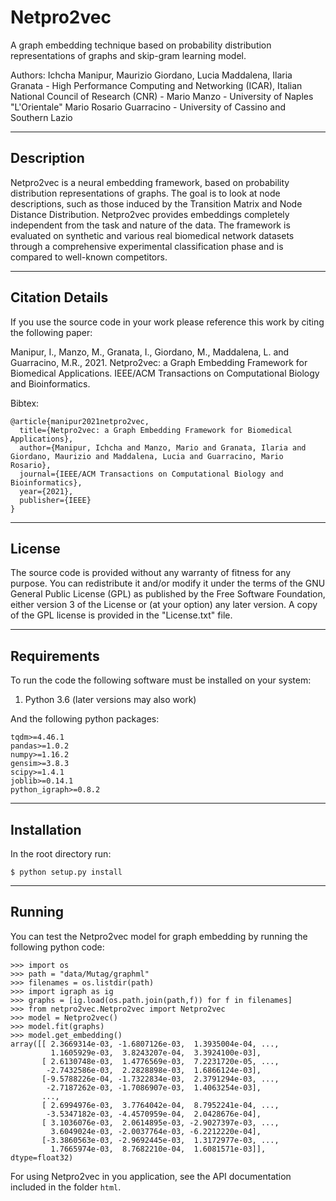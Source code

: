 # Netpro2vec
A graph embedding technique based on probability distribution representations of graphs and skip-gram learning model.

Authors: Ichcha Manipur, Maurizio Giordano, Lucia Maddalena, Ilaria Granata - 
High Performance Computing and Networking (ICAR), Italian National Council of Research (CNR) - 
Mario Manzo - University of Naples "L'Orientale"
Mario Rosario Guarracino - University of Cassino and Southern Lazio

----------------------
Description
----------------------

Netpro2vec is a neural embedding framework, based on probability distribution representations of graphs. The goal is to look at node descriptions, such as those induced by the Transition Matrix and Node Distance Distribution. Netpro2vec provides embeddings completely independent from the task and nature of the data. The framework is evaluated on synthetic and various real biomedical network datasets through a comprehensive experimental classification phase and is compared to well-known competitors.

----------------------
Citation Details
----------------------
  
If you use the source code in your work please reference this work by citing the following paper:

Manipur, I., Manzo, M., Granata, I., Giordano, M., Maddalena, L. and Guarracino, M.R., 2021. Netpro2vec: a Graph Embedding Framework for Biomedical Applications. IEEE/ACM Transactions on Computational Biology and Bioinformatics.
 
Bibtex:

```
@article{manipur2021netpro2vec,
  title={Netpro2vec: a Graph Embedding Framework for Biomedical Applications},
  author={Manipur, Ichcha and Manzo, Mario and Granata, Ilaria and Giordano, Maurizio and Maddalena, Lucia and Guarracino, Mario Rosario},
  journal={IEEE/ACM Transactions on Computational Biology and Bioinformatics},
  year={2021},
  publisher={IEEE}
}
```

----------------------
License
----------------------
  
The source code is provided without any warranty of fitness for any purpose.
You can redistribute it and/or modify it under the terms of the
GNU General Public License (GPL) as published by the Free Software Foundation,
either version 3 of the License or (at your option) any later version.
A copy of the GPL license is provided in the "License.txt" file.

----------------------
Requirements
----------------------

To run the code the following software must be installed on your system:

1. Python 3.6 (later versions may also work)

And the following python packages:

```
tqdm>=4.46.1
pandas>=1.0.2
numpy>=1.16.2
gensim>=3.8.3
scipy>=1.4.1
joblib>=0.14.1
python_igraph>=0.8.2
```

----------------------
Installation
----------------------

In the root directory run:

```
$ python setup.py install
```
----------------------
Running
----------------------

You can test the Netpro2vec model for graph embedding by running the following python code:

```
>>> import os
>>> path = "data/Mutag/graphml"
>>> filenames = os.listdir(path)
>>> import igraph as ig 
>>> graphs = [ig.load(os.path.join(path,f)) for f in filenames]
>>> from netpro2vec.Netpro2vec import Netpro2vec
>>> model = Netpro2vec()
>>> model.fit(graphs)
>>> model.get_embedding()
array([[ 2.3669314e-03, -1.6807126e-03,  1.3935004e-04, ...,
         1.1605929e-03,  3.8243207e-04,  3.3924100e-03],
       [ 2.6130748e-03,  1.4776569e-03,  7.2231720e-05, ...,
        -2.7432586e-03,  2.2828898e-03,  1.6866124e-03],
       [-9.5788226e-04, -1.7322834e-03,  2.3791294e-03, ...,
        -2.7187262e-03, -1.7086907e-03,  1.4063254e-03],
       ...,
       [ 2.6994976e-03,  3.7764042e-04,  8.7952241e-04, ...,
        -3.5347182e-03, -4.4570959e-04,  2.0428676e-04],
       [ 3.1036076e-03,  2.0614895e-03, -2.9027397e-03, ...,
         3.6049024e-03, -2.0037764e-03, -6.2212220e-04],
       [-3.3860563e-03, -2.9692445e-03,  1.3172977e-03, ...,
         1.7665974e-03,  8.7682210e-04,  1.6081571e-03]], dtype=float32)
```

For using Netpro2vec in you application, see the API documentation included in the folder <code>html</code>.
